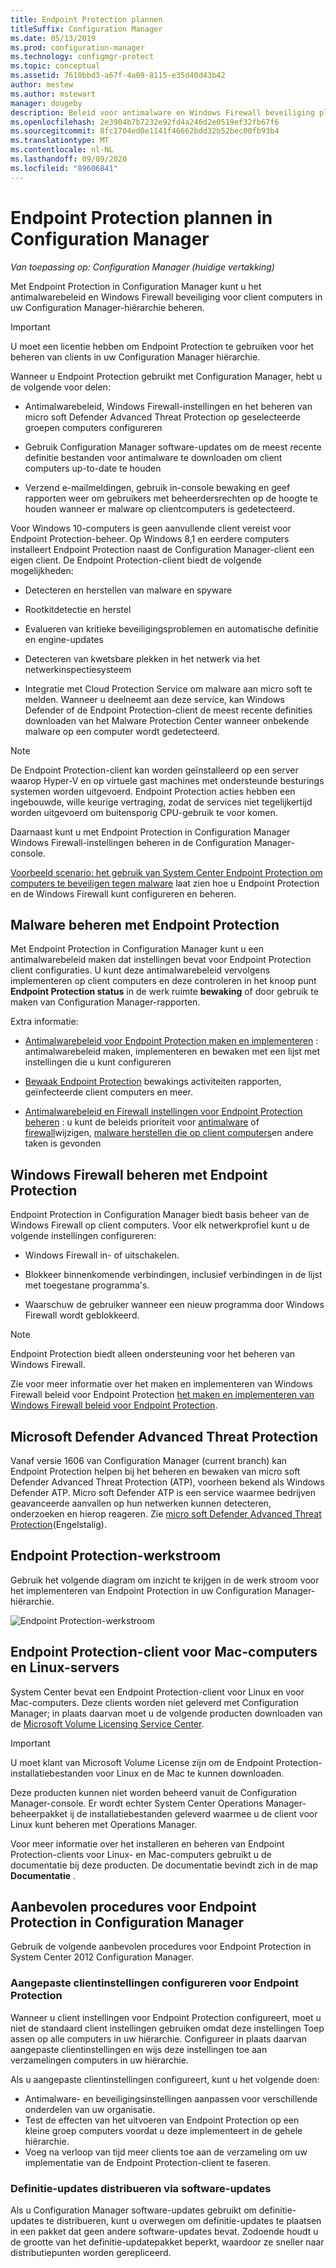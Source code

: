 ```yaml
---
title: Endpoint Protection plannen
titleSuffix: Configuration Manager
ms.date: 05/13/2019
ms.prod: configuration-manager
ms.technology: configmgr-protect
ms.topic: conceptual
ms.assetid: 7610bbd3-a67f-4a09-8115-e35d40d43b42
author: mestew
ms.author: mstewart
manager: dougeby
description: Beleid voor antimalware en Windows Firewall beveiliging plannen
ms.openlocfilehash: 2e3904b7b7232e92fd4a246d2e0519ef32fb67f6
ms.sourcegitcommit: 8fc1704ed0e1141f46662bdd32b52bec00fb93b4
ms.translationtype: MT
ms.contentlocale: nl-NL
ms.lasthandoff: 09/09/2020
ms.locfileid: "89606841"
---
```

# <a name="planning-for-endpoint-protection-in-configuration-manager"></a>Endpoint Protection plannen in Configuration Manager

*Van toepassing op: Configuration Manager (huidige vertakking)*


Met Endpoint Protection in Configuration Manager kunt u het antimalwarebeleid en Windows Firewall beveiliging voor client computers in uw Configuration Manager-hiërarchie beheren.  

> [!IMPORTANT]  
>  U moet een licentie hebben om Endpoint Protection te gebruiken voor het beheren van clients in uw Configuration Manager hiërarchie.  

Wanneer u Endpoint Protection gebruikt met Configuration Manager, hebt u de volgende voor delen:  

-   Antimalwarebeleid, Windows Firewall-instellingen en het beheren van micro soft Defender Advanced Threat Protection op geselecteerde groepen computers configureren  

-   Gebruik Configuration Manager software-updates om de meest recente definitie bestanden voor antimalware te downloaden om client computers up-to-date te houden  

-   Verzend e-mailmeldingen, gebruik in-console bewaking en geef rapporten weer om gebruikers met beheerdersrechten op de hoogte te houden wanneer er malware op clientcomputers is gedetecteerd.  

Voor Windows 10-computers is geen aanvullende client vereist voor Endpoint Protection-beheer. Op Windows 8,1 en eerdere computers installeert Endpoint Protection naast de Configuration Manager-client een eigen client. De Endpoint Protection-client biedt de volgende mogelijkheden:  

-   Detecteren en herstellen van malware en spyware  

-   Rootkitdetectie en herstel  

-   Evalueren van kritieke beveiligingsproblemen en automatische definitie en engine-updates  

-   Detecteren van kwetsbare plekken in het netwerk via het netwerkinspectiesysteem  

-   Integratie met Cloud Protection Service om malware aan micro soft te melden. Wanneer u deelneemt aan deze service, kan Windows Defender of de Endpoint Protection-client de meest recente definities downloaden van het Malware Protection Center wanneer onbekende malware op een computer wordt gedetecteerd.  

> [!NOTE]  
>  De Endpoint Protection-client kan worden geïnstalleerd op een server waarop Hyper-V en op virtuele gast machines met ondersteunde besturings systemen worden uitgevoerd. Endpoint Protection acties hebben een ingebouwde, wille keurige vertraging, zodat de services niet tegelijkertijd worden uitgevoerd om buitensporig CPU-gebruik te voor komen.  

  Daarnaast kunt u met Endpoint Protection in Configuration Manager Windows Firewall-instellingen beheren in de Configuration Manager-console.  

 [Voorbeeld scenario: het gebruik van System Center Endpoint Protection om computers te beveiligen tegen malware](../deploy-use/scenarios-endpoint-protection.md) laat zien hoe u Endpoint Protection en de Windows Firewall kunt configureren en beheren.  

## <a name="managing-malware-with-endpoint-protection"></a>Malware beheren met Endpoint Protection  

Met Endpoint Protection in Configuration Manager kunt u een antimalwarebeleid maken dat instellingen bevat voor Endpoint Protection client configuraties. U kunt deze antimalwarebeleid vervolgens implementeren op client computers en deze controleren in het knoop punt **Endpoint Protection status** in de werk ruimte **bewaking** of door gebruik te maken van Configuration Manager-rapporten.  

 Extra informatie:  

-   [Antimalwarebeleid voor Endpoint Protection maken en implementeren](../deploy-use/endpoint-antimalware-policies.md) : antimalwarebeleid maken, implementeren en bewaken met een lijst met instellingen die u kunt configureren  

-   [Bewaak Endpoint Protection](../deploy-use/monitor-endpoint-protection.md) bewakings activiteiten rapporten, geïnfecteerde client computers en meer.   

-   [Antimalwarebeleid en Firewall instellingen voor Endpoint Protection beheren](../deploy-use/endpoint-antimalware-firewall.md) : u kunt de beleids prioriteit voor [antimalware](../deploy-use/endpoint-antimalware-firewall.md#manage-antimalware-policies) of [firewall](../deploy-use/endpoint-antimalware-firewall.md#manage-windows-firewall-policies)wijzigen, [malware herstellen die op client computers](../deploy-use/endpoint-antimalware-firewall.md#remediate-detected-malware)en andere taken is gevonden

## <a name="managing-windows-firewall-with-endpoint-protection"></a>Windows Firewall beheren met Endpoint Protection  
 Endpoint Protection in Configuration Manager biedt basis beheer van de Windows Firewall op client computers. Voor elk netwerkprofiel kunt u de volgende instellingen configureren:  

-   Windows Firewall in- of uitschakelen.  

-   Blokkeer binnenkomende verbindingen, inclusief verbindingen in de lijst met toegestane programma's.  

-   Waarschuw de gebruiker wanneer een nieuw programma door Windows Firewall wordt geblokkeerd.  

> [!NOTE]  
>  Endpoint Protection biedt alleen ondersteuning voor het beheren van Windows Firewall.  

  Zie voor meer informatie over het maken en implementeren van Windows Firewall beleid voor Endpoint Protection [het maken en implementeren van Windows Firewall beleid voor Endpoint Protection](../deploy-use/create-windows-firewall-policies.md).  

## <a name="microsoft-defender-advanced-threat-protection"></a>Microsoft Defender Advanced Threat Protection

Vanaf versie 1606 van Configuration Manager (current branch) kan Endpoint Protection helpen bij het beheren en bewaken van micro soft Defender Advanced Threat Protection (ATP), voorheen bekend als Windows Defender ATP. Micro soft Defender ATP is een service waarmee bedrijven geavanceerde aanvallen op hun netwerken kunnen detecteren, onderzoeken en hierop reageren. Zie [micro soft Defender Advanced Threat Protection](../deploy-use/defender-advanced-threat-protection.md)(Engelstalig).

## <a name="endpoint-protection-workflow"></a>Endpoint Protection-werkstroom  
 Gebruik het volgende diagram om inzicht te krijgen in de werk stroom voor het implementeren van Endpoint Protection in uw Configuration Manager-hiërarchie.  

 ![Endpoint Protection-werkstroom](../media/Endpoint-Protection-Workflow.gif)

## <a name="endpoint-protection-client-for-mac-computers-and-linux-servers"></a>Endpoint Protection-client voor Mac-computers en Linux-servers  
 System Center bevat een Endpoint Protection-client voor Linux en voor Mac-computers. Deze clients worden niet geleverd met Configuration Manager; in plaats daarvan moet u de volgende producten downloaden van de [Microsoft Volume Licensing Service Center](https://www.microsoft.com/licensing/servicecenter/default.aspx).  

> [!IMPORTANT]  
>  U moet klant van Microsoft Volume License zijn om de Endpoint Protection-installatiebestanden voor Linux en de Mac te kunnen downloaden.  

 Deze producten kunnen niet worden beheerd vanuit de Configuration Manager-console. Er wordt echter System Center Operations Manager-beheerpakket ij de installatiebestanden geleverd waarmee u de client voor Linux kunt beheren met Operations Manager.  

 Voor meer informatie over het installeren en beheren van Endpoint Protection-clients voor Linux- en Mac-computers gebruikt u de documentatie bij deze producten. De documentatie bevindt zich in de map **Documentatie** .

## <a name="best-practices-for-endpoint-protection-in-configuration-manager"></a>Aanbevolen procedures voor Endpoint Protection in Configuration Manager  
 Gebruik de volgende aanbevolen procedures voor Endpoint Protection in System Center 2012 Configuration Manager.  

### <a name="configure-custom-client-settings-for-endpoint-protection"></a>Aangepaste clientinstellingen configureren voor Endpoint Protection  
 Wanneer u client instellingen voor Endpoint Protection configureert, moet u niet de standaard client instellingen gebruiken omdat deze instellingen Toep assen op alle computers in uw hiërarchie. Configureer in plaats daarvan aangepaste clientinstellingen en wijs deze instellingen toe aan verzamelingen computers in uw hiërarchie.  

 Als u aangepaste clientinstellingen configureert, kunt u het volgende doen:  

-   Antimalware- en beveiligingsinstellingen aanpassen voor verschillende onderdelen van uw organisatie.  
-   Test de effecten van het uitvoeren van Endpoint Protection op een kleine groep computers voordat u deze implementeert in de gehele hiërarchie.  
-   Voeg na verloop van tijd meer clients toe aan de verzameling om uw implementatie van de Endpoint Protection-client te faseren.  

### <a name="distributing-definition-updates-by-using-software-updates"></a>Definitie-updates distribueren via software-updates  
 Als u Configuration Manager software-updates gebruikt om definitie-updates te distribueren, kunt u overwegen om definitie-updates te plaatsen in een pakket dat geen andere software-updates bevat. Zodoende houdt u de grootte van het definitie-updatepakket beperkt, waardoor ze sneller naar distributiepunten worden gerepliceerd.
